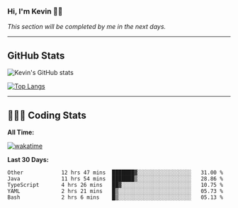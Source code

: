 ### Hi, I'm Kevin 👋🏻

_This section will be completed by me in the next days._


--- 
## GitHub Stats
![Kevin's GitHub stats](https://github-readme-stats.vercel.app/api?username=kevin-kraus&show_icons=true&theme=dark)

[![Top Langs](https://github-readme-stats.vercel.app/api/top-langs/?username=kevin-kraus&layout=compact&theme=dark)]()

---
## 🧑🏻‍💻 Coding Stats

**All Time:**

[![wakatime](https://wakatime.com/badge/user/2ee1869b-72a2-4c21-b5f7-e95432f5a1cf.svg?style=flat)](https://wakatime.com/@2ee1869b-72a2-4c21-b5f7-e95432f5a1cf)

**Last 30 Days:**

<!--START_SECTION:waka-->

```text
Other            12 hrs 47 mins  ███████▓░░░░░░░░░░░░░░░░░   31.00 %
Java             11 hrs 54 mins  ███████▒░░░░░░░░░░░░░░░░░   28.86 %
TypeScript       4 hrs 26 mins   ██▓░░░░░░░░░░░░░░░░░░░░░░   10.75 %
YAML             2 hrs 21 mins   █▒░░░░░░░░░░░░░░░░░░░░░░░   05.73 %
Bash             2 hrs 6 mins    █▒░░░░░░░░░░░░░░░░░░░░░░░   05.13 %
```

<!--END_SECTION:waka-->
